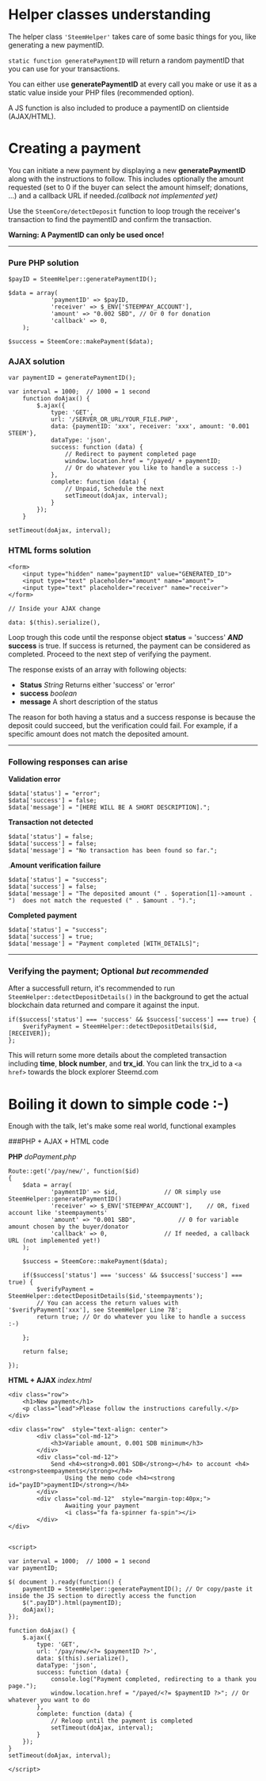 # Helper classes understanding

The helper class `'SteemHelper'` takes care of some basic things for you, like generating a new paymentID.

`static function generatePaymentID` will return a random paymentID that you can use for your transactions.

You can either use **generatePaymentID** at every call you make or use it as a static value inside your PHP files (recommended option).

A JS function is also included to produce a paymentID on clientside (AJAX/HTML).

# Creating a payment

You can initiate a new payment by displaying a new **generatePaymentID** along with the instructions to follow. 
This includes optionally the amount requested (set to 0 if the buyer can select the amount himself; donations, ...) and a callback URL if needed.*(callback not implemented yet)*

Use the `SteemCore/detectDeposit` function to  loop trough the receiver's transaction to find the paymentID and confirm the transaction.

**Warning: A PaymentID can only be used once!** 


----------


### Pure PHP solution


	$payID = SteemHelper::generatePaymentID();
	
    $data = array(
    			'paymentID' => $payID, 
    			'receiver' => $_ENV['STEEMPAY_ACCOUNT'],
    			'amount' => "0.002 SBD", // Or 0 for donation
    			'callback' => 0,
    	);
    
    $success = SteemCore::makePayment($data);

### AJAX solution


    var paymentID = generatePaymentID();
    
    var interval = 1000;  // 1000 = 1 second
        function doAjax() {
            $.ajax({
                type: 'GET',
                url: '/SERVER_OR_URL/YOUR_FILE.PHP',
                data: {paymentID: 'xxx', receiver: 'xxx', amount: '0.001 STEEM'},
                dataType: 'json',
                success: function (data) {
	                // Redirect to payment completed page
                    window.location.href = "/payed/ + paymentID;
                    // Or do whatever you like to handle a success :-)
                },
                complete: function (data) {
                    // Unpaid, Schedule the next
                    setTimeout(doAjax, interval);
                }
            });
        }
        
    setTimeout(doAjax, interval);

### HTML forms solution

    <form>
	    <input type="hidden" name="paymentID" value="GENERATED_ID">
	    <input type="text" placeholder="amount" name="amount">
        <input type="text" placeholder="receiver" name="receiver">
    </form>
    
    // Inside your AJAX change
    
    data: $(this).serialize(),

Loop trough this code until the response object **status** = 'success' ***AND*** **success** is true. If success is returned, the payment can be considered as completed. Proceed to the next step of verifying the payment.

The response exists of an array with following objects:

 - **Status** *String* Returns either 'success' or 'error'
 - **success** *boolean*
 -  **message** A short description of the status

The reason for both having a status and a success response is because the deposit could succeed, but the verification could fail. For example, if a specific amount does not match the deposited amount.


----------


### Following responses can arise

**Validation error**

    $data['status'] = "error";
    $data['success'] = false;
    $data['message'] = "[HERE WILL BE A SHORT DESCRIPTION].";
   
**Transaction not detected**

    $data['status'] = false;
    $data['success'] = false;
    $data['message'] = "No transaction has been found so far.";

.**Amount verification failure**

    $data['status'] = "success";
    $data['success'] = false;
    $data['message'] = "The deposited amount (" . $operation[1]->amount . ")  does not match the requested (" . $amount . ").";
                                
**Completed payment**

    $data['status'] = "success";
    $data['success'] = true;
    $data['message'] = "Payment completed [WITH_DETAILS]";
                            


----------

### Verifying the payment; **Optional** *but recommended*

After a successfull return, it's recommended to run `SteemHelper::detectDepositDetails()` in the background to get the actual blockchain data returned and compare it against the input.

    if($success['status'] === 'success' && $success['success'] === true) {
	    $verifyPayment = SteemHelper::detectDepositDetails($id,[RECEIVER]);
    };

This will return some more details about the completed transaction including **time**, **block number**, and **trx_id**. You can link the trx_id to a `<a href>` towards the block explorer Steemd.com



# Boiling it down to simple code :-)

Enough with the talk, let's make some real world, functional examples

###PHP + AJAX + HTML code

**PHP** *doPayment.php*
```
Route::get('/pay/new/', function($id)
{
	$data = array(
			'paymentID' => $id,				// OR simply use SteemHelper::generatePaymentID()
			'receiver' => $_ENV['STEEMPAY_ACCOUNT'],  	// OR, fixed account like 'steempayments'
			'amount' => "0.001 SBD",			// 0 for variable amount chosen by the buyer/donator
			'callback' => 0,				// If needed, a callback URL (not implemented yet!)
	);

	$success = SteemCore::makePayment($data);

	if($success['status'] === 'success' && $success['success'] === true) {
		$verifyPayment = SteemHelper::detectDepositDetails($id,'steempayments');
		// You can access the return values with '$verifyPayment['xxx'], see SteemHelper Line 78';
		return true; // Or do whatever you like to handle a success :-)

	};

	return false;

});
```

**HTML + AJAX** *index.html*

```
<div class="row">
	<h1>New payment</h1>
	<p class="lead">Please follow the instructions carefully.</p>
</div>

<div class="row"  style="text-align: center">
        <div class="col-md-12">
        	<h3>Variable amount, 0.001 SDB minimum</h3>
        </div>
        <div class="col-md-12">
        	Send <h4><strong>0.001 SDB</strong></h4> to account <h4><strong>steempayments</strong></h4>
            	Using the memo code <h4><strong id="payID">paymentID</strong></h4>
        </div>
        <div class="col-md-12"  style="margin-top:40px;">
            	Awaiting your payment
            	<i class="fa fa-spinner fa-spin"></i>
        </div>
</div>


<script>

var interval = 1000;  // 1000 = 1 second
var paymentID;

$( document ).ready(function() {
	paymentID = SteemHelper::generatePaymentID(); // Or copy/paste it inside the JS section to directly access the function
	$(".payID").html(paymentID);
	doAjax();
});

function doAjax() {
	$.ajax({
	    type: 'GET',
	    url: '/pay/new/<?= $paymentID ?>',
	    data: $(this).serialize(),
	    dataType: 'json',
	    success: function (data) {
	    	console.log("Payment completed, redirecting to a thank you page.");
	        window.location.href = "/payed/<?= $paymentID ?>"; // Or whatever you want to do
	    },
	    complete: function (data) {
	        // Reloop until the payment is completed
	        setTimeout(doAjax, interval);
	    }
	});
}
setTimeout(doAjax, interval);

</script>
```
